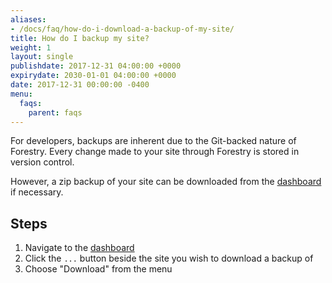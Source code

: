 ```yaml
---
aliases:
- /docs/faq/how-do-i-download-a-backup-of-my-site/
title: How do I backup my site?
weight: 1
layout: single
publishdate: 2017-12-31 04:00:00 +0000
expirydate: 2030-01-01 04:00:00 +0000
date: 2017-12-31 00:00:00 -0400
menu:
  faqs:
    parent: faqs
---
```

For developers, backups are inherent due to the Git-backed nature of Forestry. Every change made to your site through Forestry is stored in version control.

However, a zip backup of your site can be downloaded from the [dashboard](https://app.forestry.io/dashboard) if necessary.

## Steps
1. Navigate to the [dashboard](https://app.forestry.io/dashboard)
2. Click the `...` button beside the site you wish to download a backup of
3. Choose "Download" from the menu